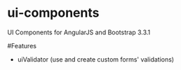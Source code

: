 # ui-components
UI Components for AngularJS and Bootstrap 3.3.1

#Features
- uiValidator (use and create custom forms' validations)

